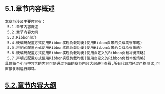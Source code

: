 
## 5.1.章节内容概述
    本章节涉及主要内容有：
     5.1.章节内容概述
     5.2.章节内容大纲
     5.3.Ribbon简介
     5.4.硬编码配置方式使用Ribbon实现负载均衡(使用Ribbon自带的负载均衡策略)
     5.5.声明式配置方式使用Ribbon实现负载均衡(使用Ribbon自带的负载均衡策略)
     5.6.硬编码配置方式使用Ribbon实现负载均衡(使用自定义的Ribbon负载均衡策略)
     5.7.声明式配置方式使用Ribbon实现负载均衡(使用自定义的Ribbon负载均衡策略)
	具体每个小节中包含的内容可使通过下面的章节内容大纲进行查看,所有代码均经过严格测试,可直接复制运行即可。

## <a href="/enhance/markmap/backend/springcloud/springcloud-eureka/chapter/springcloud-eureka-outline5-chapter5.html" target="_blank">5.2.章节内容大纲</a>

<Markmap localtion="/enhance/markmap/backend/springcloud/springcloud-eureka/chapter/springcloud-eureka-outline5-chapter5.html" height="500rem"/>


